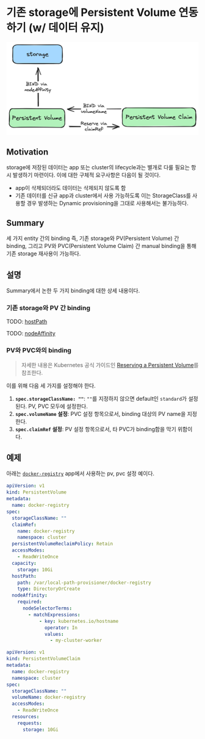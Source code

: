
# 기존 storage에 Persistent Volume 연동하기 (w/ 데이터 유지)
![storage, pv, pvc binding structure](reuse-storage.png)

## Motivation
storage에 저장된 데이터는 app 또는 cluster의 lifecycle과는 별개로 다룰 필요는 항시 발생하기 마련이다. 이에 대한 구체적 요구사항은 다음이 될 것이다.

- app이 삭제되더라도 데이터는 삭제되지 않도록 함
- 기존 데이터를 신규 app과 cluster에서 사용 가능하도록
이는 StorageClass를 사용할 경우 발생하는 Dynamic provisioning을 그대로 사용해서는 불가능하다.

## Summary
세 가지 entity 간의 binding 즉, 기존 storage와 PV(Persistent Volume) 간 binding, 그리고 PV와 PVC(Persistent Volume Claim) 간 manual binding을 통해 기존 storage 재사용이 가능하다.

## 설명
Summary에서 논한 두 가지 binding에 대한 상세 내용이다.

### 기존 storage와 PV 간 binding

TODO:
[hostPath](https://kubernetes.io/ko/docs/tasks/configure-pod-container/configure-persistent-volume-storage/#%ED%8D%BC%EC%8B%9C%EC%8A%A4%ED%84%B4%ED%8A%B8%EB%B3%BC%EB%A5%A8-%EC%83%9D%EC%84%B1%ED%95%98%EA%B8%B0)

TODO:
[nodeAffinity](https://kubernetes.io/docs/reference/kubernetes-api/config-and-storage-resources/persistent-volume-v1/#PersistentVolumeSpec)


### PV와 PVC와의 binding

> 자세한 내용은 Kubernetes 공식 가이드인 [Reserving a Persistent Volume](https://kubernetes.io/docs/concepts/storage/persistent-volumes/#reserving-a-persistentvolume)를 참조한다.


이를 위해 다음 세 가지를 설정해야 한다.

1. **`spec.storageClassName: ""`**: `""`를 지정하지 않으면 default인 `standard`가 설정된다. PV, PVC 모두에 설정한다.
2. **`spec.volumeName` 설정**: PVC 설정 항목으로서, binding 대상의 PV name을 지정한다.
3. **`spec.claimRef` 설정**: PV 설정 항목으로서, 타 PVC가 binding함을 막기 위함이다.

## 예제
아래는 [`docker-registry`](../apps/docker-registry/) app에서 사용하는 pv, pvc 설정 예이다.

```yaml
apiVersion: v1
kind: PersistentVolume
metadata:
  name: docker-registry
spec:
  storageClassName: ""
  claimRef:
    name: docker-registry
    namespace: cluster
  persistentVolumeReclaimPolicy: Retain
  accessModes:
    - ReadWriteOnce
  capacity:
    storage: 10Gi
  hostPath:
    path: /var/local-path-provisioner/docker-registry
    type: DirectoryOrCreate
  nodeAffinity:
    required:
      nodeSelectorTerms:
        - matchExpressions:
            - key: kubernetes.io/hostname
              operator: In
              values:
                - my-cluster-worker
```

```yaml
apiVersion: v1
kind: PersistentVolumeClaim
metadata:
  name: docker-registry
  namespace: cluster
spec:
  storageClassName: ""
  volumeName: docker-registry
  accessModes:
    - ReadWriteOnce
  resources:
    requests:
      storage: 10Gi
```